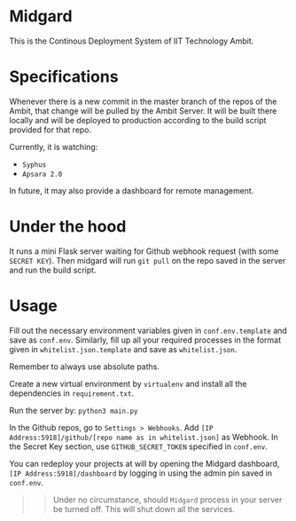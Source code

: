 # Midgard

This is the Continous Deployment System of IIT Technology Ambit.

# Specifications

Whenever there is a new commit in the master branch of the repos of the Ambit, that change will be pulled by the Ambit Server.
It will be built there locally and will be deployed to production according to the build script provided for that repo.

Currently, it is watching:

- `Syphus`
- `Apsara 2.0`

In future, it may also provide a dashboard for remote management.

# Under the hood

It runs a mini Flask server waiting for Github webhook request (with some `SECRET KEY`). Then midgard will run `git pull` on the repo saved in the server and run the build script.

# Usage

Fill out the necessary environment variables given in `conf.env.template` and save as `conf.env`. Similarly, fill up all your required processes in the format given in `whitelist.json.template` and save as `whitelist.json`. 

Remember to always use absolute paths.

Create a new virtual environment by `virtualenv` and install all the dependencies in `requirement.txt`.

Run the server by: `python3 main.py`

In the Github repos, go to `Settings > Webhooks`. Add `[IP Address:5918]/github/[repo name as in whitelist.json]` as Webhook. In the Secret Key section, use `GITHUB_SECRET_TOKEN` specified in `conf.env`.

You can redeploy your projects at will by opening the Midgard dashboard, `[IP Address:5918]/dashboard` by logging in using the admin pin saved in `conf.env`.


>> Under no circumstance, should `Midgard` process in your server be turned off. This will shut down all the services.

